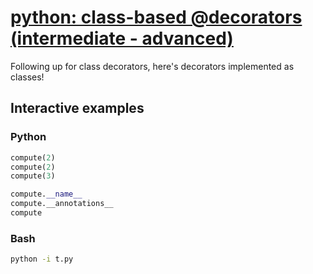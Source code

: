 # [python: class-based @decorators (intermediate - advanced)](https://youtu.be/hTLDC9H1b4Q)

Following up for class decorators, here's decorators implemented as classes!

## Interactive examples

### Python

```python
compute(2)
compute(2)
compute(3)

compute.__name__
compute.__annotations__
compute
```

### Bash

```bash
python -i t.py
```
